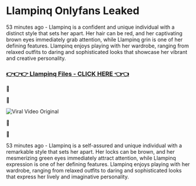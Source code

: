 # Llampinq Onlyfans Leaked

<p>53 minutes ago - Llampinq is a confident and unique individual with a distinct style that sets her apart. Her hair can be red, and her captivating brown eyes immediately grab attention, while Llampinq grin is one of her defining features. Llampinq enjoys playing with her wardrobe, ranging from relaxed outfits to daring and sophisticated looks that showcase her vibrant and creative personality.</p><p>
<h3><a href="https://fansleaks.com-getfree.pro/llampinq" rel="nofollow">👉👉👉 Llampinq Files - CLICK HERE 👈👈</a></h3>
<p>🔻</p>
<p>🔻</p> <p>
<a href="https://fansleaks.com-getfree.pro/llampinq" rel="nofollow"><img src="https://i.imgur.com/0ZbtXZ5.gif" alt="Viral Video Original" style="max-width: 100%; display: inline-block;" data-target="animated-image.originalImage"></a>
<p>🔻</p>
<p>🔻</p> <p>53 minutes ago - Llampinq is a self-assured and unique individual with a remarkable style that sets her apart. Her locks can be brown, and her mesmerizing green eyes immediately attract attention, while Llampinq expression is one of her defining features. Llampinq enjoys playing with her wardrobe, ranging from relaxed outfits to daring and sophisticated looks that express her lively and imaginative personality.</p>